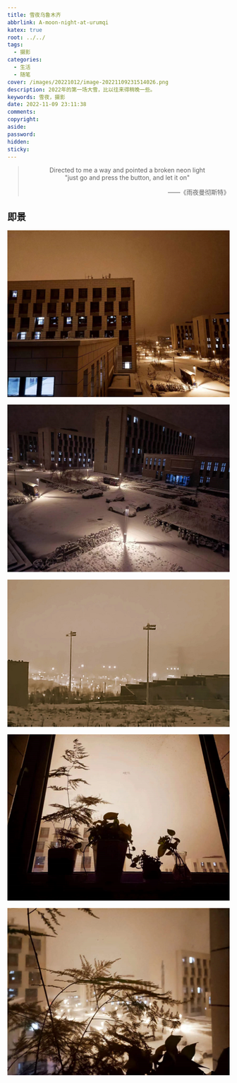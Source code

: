 ```yaml
---
title: 雪夜乌鲁木齐
abbrlink: A-moon-night-at-urumqi
katex: true
root: ../../
tags:
  - 摄影
categories:
  - 生活
  - 随笔
cover: /images/20221012/image-20221109231514026.png
description: 2022年的第一场大雪，比以往来得稍晚一些。
keywords: 雪夜，摄影
date: 2022-11-09 23:11:38
comments:
copyright:
aside:
password:
hidden:
sticky:
---
```


> <center>Directed to me a way and pointed a broken neon light</center>
> <center> "just go and press the button, and let it on"</center>
> <p align="right">——《雨夜曼彻斯特》</p>

## 即景

![雪夜](../../../images/20221012/image-20221109231616388.png)

![雪夜](../../../images/20221012/image-20221109231631875.png)

![雪夜](../../../images/20221012/image-20221109231653738.png)

![雪夜](../../../images/20221012/image-20221109231710670.png)

![雪夜](../../../images/20221012/image-20221109231514026.png)